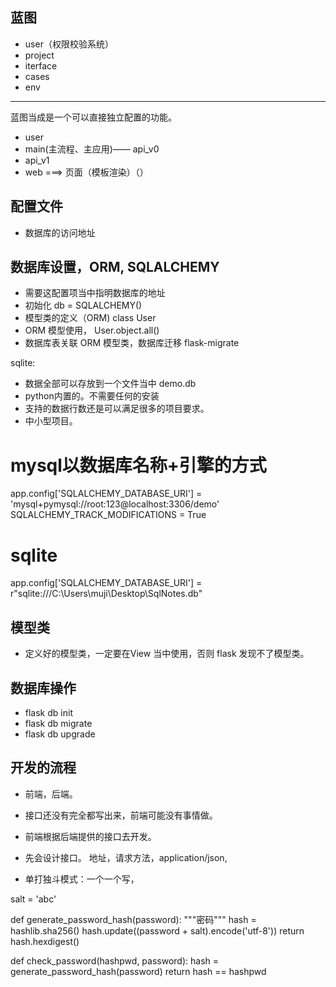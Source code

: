 ## 蓝图
- user（权限校验系统）
- project
- iterface
- cases
- env

---------------
蓝图当成是一个可以直接独立配置的功能。
- user
- main(主流程、主应用)—— api_v0
- api_v1
- web  ===> 页面（模板渲染）（）


## 配置文件
- 数据库的访问地址


## 数据库设置，ORM, SQLALCHEMY

- 需要这配置项当中指明数据库的地址
- 初始化 db = SQLALCHEMY()
- 模型类的定义（ORM)  class User
- ORM 模型使用， User.object.all()
- 数据库表关联 ORM 模型类，数据库迁移 flask-migrate


sqlite:
- 数据全部可以存放到一个文件当中 demo.db
- python内置的。不需要任何的安装
- 支持的数据行数还是可以满足很多的项目要求。
- 中小型项目。


# mysql以数据库名称+引擎的方式
app.config['SQLALCHEMY_DATABASE_URI'] = 'mysql+pymysql://root:123@localhost:3306/demo'
SQLALCHEMY_TRACK_MODIFICATIONS = True

# sqlite
app.config['SQLALCHEMY_DATABASE_URI'] = r"sqlite:///C:\Users\muji\Desktop\SqlNotes.db"


## 模型类

- 定义好的模型类，一定要在View 当中使用，否则 flask 发现不了模型类。


## 数据库操作

- flask db init
- flask db migrate
- flask db upgrade


## 开发的流程
- 前端，后端。
- 接口还没有完全都写出来，前端可能没有事情做。
- 前端根据后端提供的接口去开发。

- 先会设计接口。 地址，请求方法，application/json,
- 单打独斗模式：一个一个写，


salt = 'abc'

def generate_password_hash(password):
    """密码"""
    hash = hashlib.sha256()
    hash.update((password + salt).encode('utf-8'))
    return hash.hexdigest()

def check_password(hashpwd, password):
    hash = generate_password_hash(password)
    return hash == hashpwd


